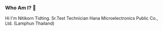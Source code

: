 ### Who Am I? 👋
Hi I'm Nitikorn Tidting. Sr.Test Technician Hana Microelectronics Public Co., Ltd.  (Lamphun Thailand)
<!--
**Izonetoyou/Izonetoyou** is a ✨ _special_ ✨ repository because its `README.md` (this file) appears on your GitHub profile.

Here are some ideas to get you started:

- 🔭 I’m currently working on ...
- 🌱 I’m currently learning ...
- 👯 I’m looking to collaborate on ...
- 🤔 I’m looking for help with ...
- 💬 Ask me about ...
- 📫 How to reach me: ...
- 😄 Pronouns: ...
- ⚡ Fun fact: ...
-->
